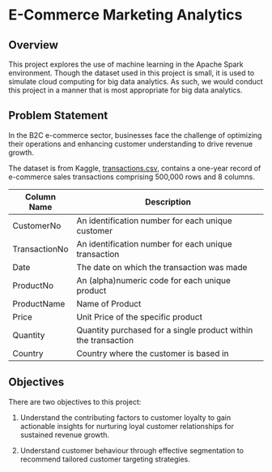 # E-Commerce Marketing Analytics

## Overview
This project explores the use of machine learning in the Apache Spark environment. Though the dataset used in this project is small, it is used to simulate cloud computing for big data analytics. As such, we would conduct this project in a manner that is most appropriate for big data analytics.

## Problem Statement
In the B2C e-commerce sector, businesses face the challenge of optimizing their operations and enhancing customer understanding to drive revenue growth.

The dataset is from Kaggle, [transactions.csv](https://www.kaggle.com/datasets/gabrielramos87/an-online-shop-business), contains a one-year record of e-commerce sales transactions comprising 500,000 rows and 8 columns.

| Column Name | Description |
| --- | --- |
| CustomerNo | An identification number for each unique customer |
| TransactionNo | An identification number for each unique transaction |
| Date | The date on which the transaction was made |
| ProductNo | An (alpha)numeric code for each unique product |
| ProductName | Name of Product |
| Price | Unit Price of the specific product |
| Quantity | Quantity purchased for a single product within the transaction
| Country | Country where the customer is based in

## Objectives
There are two objectives to this project:

1) Understand the contributing factors to customer loyalty to gain actionable insights for nurturing loyal customer relationships for sustained revenue growth.
   
2) Understand customer behaviour through effective
segmentation to recommend tailored customer targeting strategies.







